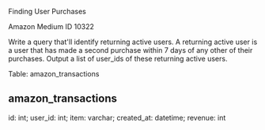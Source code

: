 Finding User Purchases

Amazon Medium ID 10322

Write a query that'll identify returning active users. A returning active user is a user that has made a second purchase within 7 days of any other of their purchases. Output a list of user_ids of these returning active users.

Table: amazon_transactions

amazon_transactions
-------------------

id: int;
user_id: int;
item: varchar;
created_at: datetime;
revenue: int